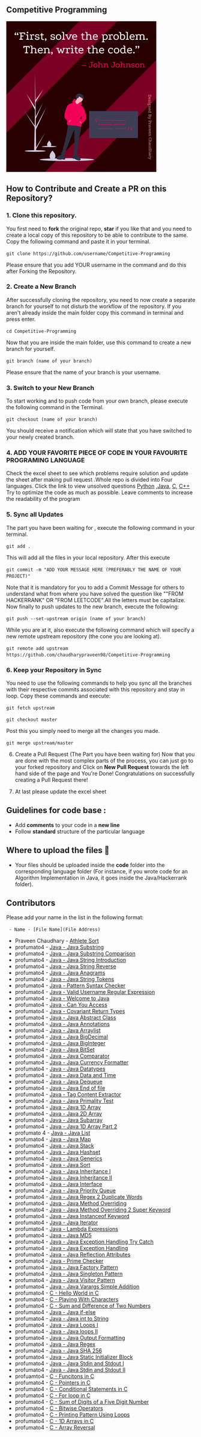 ## **Competitive Programming**

<img src="Github%20CP.png"  alt="coding" height="400"/>



## How to Contribute and Create a PR on this Repository?
### 1. Clone this repository.
You first need to **fork** the original repo, **star** if you like that and you need to create a local copy of this repository to be able to contribute to the same. Copy the following command and paste it in your terminal.

`git clone https://github.com/username/Competitive-Programming`


Please ensure that you add YOUR username in the command and do this after Forking the Repository.

### 2. Create a New Branch
After successfully cloning the repository, you need to now create a separate branch for yourself to not disturb the workflow of the repository. If you aren't already inside the main folder copy this command in terminal and press enter.

`cd Competitive-Programming`

Now that you are inside the main folder, use this command to create a new branch for yourself.

`git branch (name of your branch)`

Please ensure that the name of your branch is your username.

### 3. Switch to your New Branch
To start working and to push code from your own branch, please execute the following command in the Terminal.

`git checkout (name of your branch)`

You should receive a notification which will state that you have switched to your newly created branch.

### 4. ADD YOUR FAVORITE PIECE OF CODE IN YOUR FAVOURITE PROGRAMING LANGUAGE
Check the excel sheet to see which problems require solution and update the sheet after making pull request .Whole repo is divided into Four languages. Click the link to view unsolved questions
[Python](https://docs.google.com/spreadsheets/d/1j2M45lmeV6dykp_-xMDf91_6bDhYFeVXwVlgs7CBUxo/edit#gid=2133262884) ,[Java](https://docs.google.com/spreadsheets/d/1j2M45lmeV6dykp_-xMDf91_6bDhYFeVXwVlgs7CBUxo/edit#gid=1055454945), [C](https://docs.google.com/spreadsheets/d/1j2M45lmeV6dykp_-xMDf91_6bDhYFeVXwVlgs7CBUxo/edit#gid=1394665650), [C++](https://docs.google.com/spreadsheets/d/1j2M45lmeV6dykp_-xMDf91_6bDhYFeVXwVlgs7CBUxo/edit#gid=0) Try to optimize the code as much as possible. Leave comments to increase the readability of the program

### 5. Sync all Updates
The part you have been waiting for , execute the following command in your terminal.

`git add .`

This will add all the files in your local repository. After this execute

`git commit -m "ADD YOUR MESSAGE HERE (PREFERABLY THE NAME OF YOUR PROJECT)"`

Note that it is mandatory for you to add a Commit Message for others to understand what from where you have solved the question like ""FROM HACKERRANK" OR "FROM LEETCODE".All the letters must be capitalize. Now finally to push updates to the new branch, execute the following:

`git push --set-upstream origin (name of your branch)`

While you are at it, also execute the following command which will specify a new remote upstream repository (the cone you are looking at).

`git remote add upstream https://github.com/chaudharypraveen98/Competitive-Programming`

### 6. Keep your Repository in Sync
You need to use the following commands to help you sync all the branches with their respective commits associated with this repository and stay in loop. Copy these commands and execute:

`git fetch upstream`

`git checkout master`

Post this you simply need to merge all the changes you made.

`git merge upstream/master`

6. Create a Pull Request (The Part you have been waiting for)
Now that you are done with the most complex parts of the process, you can just go to your forked repository and Click on **New Pull Request** towards the left hand side of the page and You're Done!
Congratulations on successfully creating a Pull Request there!

7. At last please update the excel sheet

## Guidelines for code base :
* Add **comments** to your code in a **new line**
* Follow **standard** structure of the particular language

## Where to upload the files 📂

* Your files should be uploaded inside the **code** folder into the corresponding language folder (For instance, if you wrote code for an Algorithm Implementation in Java, it goes inside the Java/Hackerrank folder).

## Contributors
Please add your name in the list in the following format:

` - Name - [File Name](File Address)`
- Praveen Chaudhary - [Athlete Sort](Python/Hackerrank/Athlete%20Sort)
- profumato4 - [Java - Java Substring](Java/Hackerrank/Java%20Substring)
- profumato4 - [Java - Java Substring Comparison](Java/Hackerrank/Java%20Substring%20Comparisons)
- profumato4 - [Java - Java String Introduction](Java/Hackerrank/Java%20Strings%20Introduction)
- profumato4 - [Java - Java String Reverse](Java/Hackerrank/Java%20String%20Reverse)
- profumato4 - [Java - Java Anagrams](Java/Hackerrank/Java%20Anagrams)
- profumato4 - [Java - Java String Tokens](Java/Hackerrank/Java%20String%20Tokens)
- profumato4 - [Java - Pattern Syntax Checker](Java/Hackerrank/Pattern%20Syntax%20Checker)
- profumato4 - [Java - Valid Username Regular Expression](Java/Hackerrank/Valid%20Username%20Regular%20Expression)
- profumato4 - [Java - Welcome to Java](Java/Hackerrank/Welcome%20to%20Java)
- profumato4 - [Java - Can You Access](Java/Hackerrank/Can%20You%20Access)
- profumato4 - [Java - Covariant Return Types](Java/Hackerrank/Covariant%20Return%20Types)
- profumato4 - [Java - Java Abstract Class](Java/Hackerrank/Java%20Abstract%20Class)
- profumato4 - [Java - Java Annotations](Java/Hackerrank/Java%20Annotations)
- profumato4 - [Java - Java Arraylist](Java/Hackerrank/Java%20Arraylist)
- profumato4 - [Java - Java BigDecimal](Java/Hackerrank/Java%20BigDecimal)
- profumato4 - [Java - Java BigInteger](Java/Hackerrank/Java%20BigInteger)
- profumato4 - [Java - Java BitSet](Java/Hackerrank/Java%20BitSet)
- profumato4 - [Java - Java Comparator](Java/Hackerrank/Java%20Comparator)
- profumato4 - [Java - Java Currency Formatter](Java/Hackerrank/Java%20Currency%20Formatter)
- profumato4 - [Java - Java Datatypes](Java/Hackerrank/Java%20Datatypes)
- profumato4 - [Java - Java Data and Time](Java/Hackerrank/Java%20Date%20and%20Time)
- profumato4 - [Java - Java Dequeue](Java/Hackerrank/Java%20Dequeue)
- profumato4 - [Java - Java End of file](Java/Hackerrank/Java%20End%20of%20file)
- profumato4 - [Java - Tag Content Extractor](Java/Hackerrank/Tag%20Content%20Extractor)
- profumato4 - [Java - Java Primality Test](Java/Hackerrank/Java%20Primality%20Test)
- profumato4 - [Java - Java 1D Array](Java/Hackerrank/Java%201D%20Array)
- profumato4 - [Java - Java 2D Array](Java/Hackerrank/Java%202D%20Array)
- profumato4 - [Java - Java Subarray](Java/Hackerrank/Java%20Subarray)
- profumato4 - [Java - Java 1D Array Part 2](Java/Hackerrank/Java%201D%20Array%20Part%202)
- profumato 4 - [Java - Java List](Java/Hackerrank/Java%20List)
- profumato4 - [Java - Java Map](Java/Hackerrank/Java%20Map)
- profumato4 - [Java - Java Stack](Java/Hackerrank/Java%20Stack)
- profumato4 - [Java - Java Hashset](Java/Hackerrank/Java%20Hashset)
- profumato4 - [Java - Java Generics](Java/Hackerrank/Java%20Generics)
- profumato4 - [Java - Java Sort](Java/Hackerrank/Java%20Sort)
- profumato4 - [Java - Java Inheritance I](Java/Hackerrank/Java%20Inheritance%20I)
- profumato4 - [Java - Java Inheritance II](Java/Hackerrank/Java%20Inheritance%20II)
- profumato4 - [Java - Java Interface](Java/Hackerrank/Java%20Interface)
- profumato4 - [Java - Java Priority Queue](Java/Hackerrank/Java%20Priority%20Queue)
- profumato4 - [Java - Java Regex 2 Duplicate Words](Java/Hackerrank/Java%20Regex%202%20Duplicate%20Words)
- profumato4 - [Java - Java Method Overriding](Java/Hackerrank/Java%20Method%20Overriding)
- profumato4 - [Java - Java Method Overriding 2 Super Keyword](Java/Hackerrank/Java%20Method%20Overriding%202%20Super%20Keyword)
- profumato4 - [Java - Java Instanceof Keyword](Java/Hackerrank/Java%20Instanceof%20keyword)
- profumato4 - [Java - Java Iterator](Java/Hackerrank/Java%20Iterator)
- profumato4 - [Java - Lambda Expressions](Java/Hackerrank/Java%20Lambda%20Expressions)
- profumato4 - [Java - Java MD5](Java/Hackerrank/Java%20MD5)
- profumato4 - [Java - Java Exception Handling Try Catch](Java/Hackerrank/Java%20Exception%20Handling%20Try%20catch)
- profumato4 - [Java - Java Exception Handling](Java/Hackerrank/Java%20Exception%20Handling)
- profumato4 - [Java - Java Reflection Attributes](Java/Hackerrank/Java%20Reflection%20Attributes)
- profumato4 - [Java - Prime Checker](Java/Hackerrank/Prime%20Checker)
- profumato4 - [Java - Java Factory Pattern](Java/Hackerrank/Java%20Factory%20Pattern)
- profumato4 - [Java - Java Singleton Pattern](Java/Hackerrank/Java%20Singleton%20Pattern)
- profumato4 - [Java - Java Visitor Pattern](Java/Hackerrank/Java%20Visitor%20Pattern)
- profumato4 - [Java - Java Varargs Simple Addition](Java/Hackerrank/Java%20Varargs%20Simple%20Addition)
- profumato4 - [C - Hello World in C](C/Hackerrank/Hello%20World%20in%20C)
- profumato4 - [C - Playing With Characters](C/Hackerrank/Playing%20With%20Characters)
- profumato4 - [C - Sum and Difference of Two Numbers](C/Hackerrank/Sum%20and%20Difference%20of%20Two%20Numbers)
- profumato4 - [Java - Java if-else](Java/Hackerrank/Java%20If%20Else)
- profumato4 - [Java - Java int to String](Java/Hackerrank/Java%20Int%20to%20String)
- profumato4 - [Java - Java Loops I](Java/Hackerrank/Java%20Loops%20I)
- profumato4 - [Java - Java loops II](Java/Hackerrank/Java%20Loops%20II)
- profumato4 - [Java - Java Output Formatting](Java/Hackerrank/Java%20Output%20Formatting)
- profumato4 - [Java - Java Regex](Java/Hackerrank/Java%20Regex)
- profumato4 - [Java - Java SHA 256](Java/Hackerrank/Java%20SHA%20256)
- profumato4 - [Java - Java Static Initializer Block](Java/Hackerrank/Java%20Static%20Initializer%20Block)
- profumato4 - [Java - Java Stdin and Stdout I](Java/Hackerrank/Java%20Stdin%20and%20Stdout%20I)
- profumato4 - [Java - Java Stdin and Stdout II](Java/Hackerrank/Java%20Stdin%20and%20Stdout%20II)
- profuamto4 - [C - Funcitons in C](C/Hackerrank/Functions%20in%20C)
- profumato4 - [C - Pointers in C](C/Hackerrank/Pointers%20in%20C)
- profumato4 - [C - Conditional Statements in C](C/Hackerrank/Conditional%20Statements%20in%20C)
- profumato4 - [C - For loop in C](C/Hackerrank/For%20Loop%20in%20C)
- profumato4 - [C - Sum of Digits of a Five Digit Number](C/Hackerrank/Sum%20of%20Digits%20of%20a%20Five%20Digit%20Number)
- profumato4 - [C - Bitwise Operators](C/Hackerrank/Bitwise%20Operators)
- profumato4 - [C - Printing Pattern Using Loops](C/Hackerrank/Printing%20Pattern%20Using%20Loops)
- profumato4 - [C - 1D Arrays in C](C/Hackerrank/1D%20Arrays%20in%20C)
- profumato4 - [C - Array Reversal](C/Hackerrank/Array%20Reversal)
